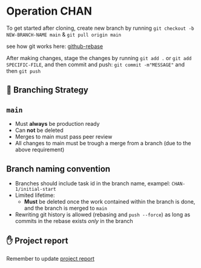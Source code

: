 # Operation CHAN

To get started after cloning, create new branch by running `git checkout -b NEW-BRANCH-NAME main` & `git pull origin main`

see how git works here: [github-rebase](https://www.atlassian.com/git/tutorials/rewriting-history/git-rebase)

After making changes, stage the changes by running `git add .` or `git add SPECIFIC-FILE`, and then commit and push: `git commit -m"MESSAGE"` and then `git push`

## :rocket: Branching Strategy

## `main`

- Must **always** be production ready
- Can **not** be deleted
- Merges to main must pass peer review 
- All changes to main must be trough a merge from a branch (due to the above requirement)

## Branch naming convention

- Branches should include task id in the branch name, exampel: `CHAN-1/initial-start`
- Limited lifetime:
  - **Must** be deleted once the work contained within the branch is done, and the branch is merged to `main`
- Rewriting git history is allowed (rebasing and `push --force`) as long as commits in the rebase exists *only* in the branch


## :raised_hand: Project report

Remember to update [project report](https://www.overleaf.com/project/635675ed670de6ab20ffab7b)

